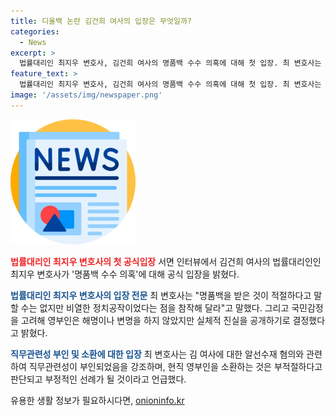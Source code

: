 ```yaml
---
title: 디올백 논란 김건희 여사의 입장은 무엇일까?
categories:
  - News
excerpt: >
  법률대리인 최지우 변호사, 김건희 여사의 명품백 수수 의혹에 대해 첫 입장. 최 변호사는 적절하다고 말할 수는 없지만 비열한 정치공작이라며, 국민 감정을 고려해 영부인의 해명을 위해 인터뷰 결정했다고 밝혔다. 추가 청탁자들의 의혹에 대해 악의적인 거짓 선동이라고 반박하며, 검찰 소환에 대해 불편한 감정을 토로했다.  최 변호사는 처벌 규정이 없는 사건에서 현직 영부인을 소환하는 것은 부적절이라고 주장했다.
feature_text: >
  법률대리인 최지우 변호사, 김건희 여사의 명품백 수수 의혹에 대해 첫 입장. 최 변호사는 적절하다고 말할 수는 없지만 비열한 정치공작이라며, 국민 감정을 고려해 영부인의 해명을 위해 인터뷰 결정했다고 밝혔다. 추가 청탁자들의 의혹에 대해 악의적인 거짓 선동이라고 반박하며, 검찰 소환에 대해 불편한 감정을 토로했다.  최 변호사는 처벌 규정이 없는 사건에서 현직 영부인을 소환하는 것은 부적절이라고 주장했다.
image: '/assets/img/newspaper.png'
---
```


<p><img src="/assets/img/newspaper.png" alt="kimp 속보" /></p>

<p><b><span style="color: #ee2323;">법률대리인 최지우 변호사의 첫 공식입장</span></b>
서면 인터뷰에서 김건희 여사의 법률대리인인 최지우 변호사가 '명품백 수수 의혹'에 대해 공식 입장을 밝혔다.</p>

<p><b><span style="color: #1a5490;">법률대리인 최지우 변호사의 입장 전문</span></b>
최 변호사는 "명품백을 받은 것이 적절하다고 말할 수는 없지만 비열한 정치공작이었다는 점을 참작해 달라"고 말했다. 그리고 국민감정을 고려해 영부인은 해명이나 변명을 하지 않았지만 실체적 진실을 공개하기로 결정했다고 밝혔다.</p>

<p><b><span style="color: #1a5490;">직무관련성 부인 및 소환에 대한 입장</span></b>
최 변호사는 김 여사에 대한 알선수재 혐의와 관련하여 직무관련성이 부인되었음을 강조하며, 현직 영부인을 소환하는 것은 부적절하다고 판단되고 부정적인 선례가 될 것이라고 언급했다.</p>
유용한 생활 정보가 필요하시다면, <a href="https://onioninfo.kr" rel="dofollow">onioninfo.kr</a>


